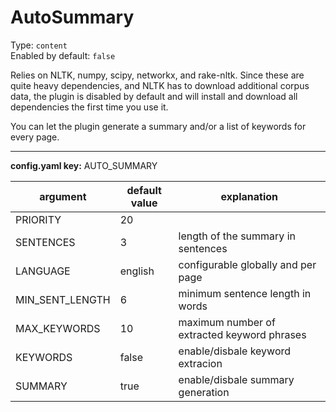 # AutoSummary

Type: `content`  
Enabled by default: `false`

Relies on NLTK, numpy, scipy, networkx, and rake-nltk. Since these are quite heavy dependencies, and NLTK has to download additional corpus data, the plugin is disabled by default and will install and download all dependencies the first time you use it.

You can let the plugin generate a summary and/or a list of keywords for every page.

---
**config.yaml key:** AUTO_SUMMARY

|argument				|default value		|explanation									|
|-----------------------|-------------------|-----------------------------------------------|
|PRIORITY				|20					|												|
|SENTENCES				|3					|length of the summary in sentences				|
|LANGUAGE				|english			|configurable globally and per page				|
|MIN_SENT_LENGTH		|6					|minimum sentence length in words				|
|MAX_KEYWORDS			|10					|maximum number of extracted keyword phrases	|
|KEYWORDS				|false				|enable/disbale keyword extracion				|
|SUMMARY				|true				|enable/disbale summary generation				|
